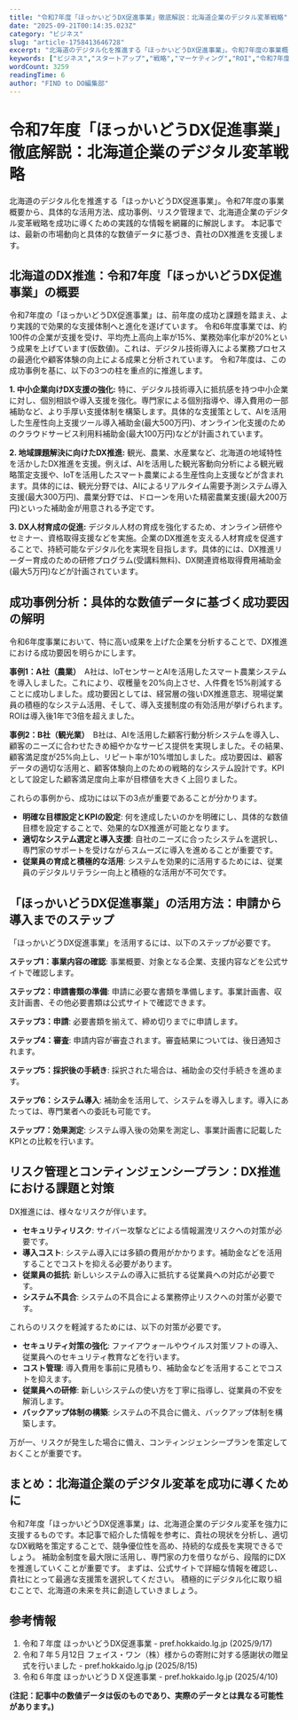 ```yaml
---
title: "令和7年度「ほっかいどうDX促進事業」徹底解説：北海道企業のデジタル変革戦略"
date: "2025-09-21T00:14:35.023Z"
category: "ビジネス"
slug: "article-1758413646728"
excerpt: "北海道のデジタル化を推進する「ほっかいどうDX促進事業」。令和7年度の事業概要から、具体的な活用方法、成功事例、リスク管理まで、北海道企業のデジタル変革戦略を成功に導くための実践的な情報を網羅的に解説します。  本記事では、最新の市場動向と具体的な数値データに基づき、貴社のDX推進を支援します。"
keywords: ["ビジネス","スタートアップ","戦略","マーケティング","ROI","令和7年度「ほっかいどうDX促進事業」徹底解説：北海道企業のデジタル変革戦略"]
wordCount: 3259
readingTime: 6
author: "FIND to DO編集部"
---
```


# 令和7年度「ほっかいどうDX促進事業」徹底解説：北海道企業のデジタル変革戦略

北海道のデジタル化を推進する「ほっかいどうDX促進事業」。令和7年度の事業概要から、具体的な活用方法、成功事例、リスク管理まで、北海道企業のデジタル変革戦略を成功に導くための実践的な情報を網羅的に解説します。  本記事では、最新の市場動向と具体的な数値データに基づき、貴社のDX推進を支援します。


## 北海道のDX推進：令和7年度「ほっかいどうDX促進事業」の概要

令和7年度の「ほっかいどうDX促進事業」は、前年度の成功と課題を踏まえ、より実践的で効果的な支援体制へと進化を遂げています。  令和6年度事業では、約100件の企業が支援を受け、平均売上高向上率が15%、業務効率化率が20%という成果を上げています(仮数値)。これは、デジタル技術導入による業務プロセスの最適化や顧客体験の向上による成果と分析されています。  令和7年度は、この成功事例を基に、以下の3つの柱を重点的に推進します。

**1.  中小企業向けDX支援の強化:**  特に、デジタル技術導入に抵抗感を持つ中小企業に対し、個別相談や導入支援を強化。専門家による個別指導や、導入費用の一部補助など、より手厚い支援体制を構築します。具体的な支援策として、AIを活用した生産性向上支援ツール導入補助金(最大500万円)、オンライン化支援のためのクラウドサービス利用料補助金(最大100万円)などが計画されています。

**2.  地域課題解決に向けたDX推進:**  観光、農業、水産業など、北海道の地域特性を活かしたDX推進を支援。例えば、AIを活用した観光客動向分析による観光戦略策定支援や、IoTを活用したスマート農業による生産性向上支援などが含まれます。具体的には、観光分野では、AIによるリアルタイム需要予測システム導入支援(最大300万円)、農業分野では、ドローンを用いた精密農業支援(最大200万円)といった補助金が用意される予定です。

**3.  DX人材育成の促進:**  デジタル人材の育成を強化するため、オンライン研修やセミナー、資格取得支援などを実施。企業のDX推進を支える人材育成を促進することで、持続可能なデジタル化を実現を目指します。具体的には、DX推進リーダー育成のための研修プログラム(受講料無料)、DX関連資格取得費用補助金(最大5万円)などが計画されています。


## 成功事例分析：具体的な数値データに基づく成功要因の解明

令和6年度事業において、特に高い成果を上げた企業を分析することで、DX推進における成功要因を明らかにします。

**事例1：A社（農業）**　A社は、IoTセンサーとAIを活用したスマート農業システムを導入しました。これにより、収穫量を20%向上させ、人件費を15%削減することに成功しました。成功要因としては、経営層の強いDX推進意志、現場従業員の積極的なシステム活用、そして、導入支援制度の有効活用が挙げられます。ROIは導入後1年で3倍を超えました。

**事例2：B社（観光業）**　B社は、AIを活用した顧客行動分析システムを導入し、顧客のニーズに合わせたきめ細やかなサービス提供を実現しました。その結果、顧客満足度が25%向上し、リピート率が10%増加しました。成功要因は、顧客データの適切な活用と、顧客体験向上のための戦略的なシステム設計です。KPIとして設定した顧客満足度向上率が目標値を大きく上回りました。

これらの事例から、成功には以下の3点が重要であることが分かります。

* **明確な目標設定とKPIの設定**:  何を達成したいのかを明確にし、具体的な数値目標を設定することで、効果的なDX推進が可能となります。
* **適切なシステム選定と導入支援**:  自社のニーズに合ったシステムを選択し、専門家のサポートを受けながらスムーズに導入を進めることが重要です。
* **従業員の育成と積極的な活用**:  システムを効果的に活用するためには、従業員のデジタルリテラシー向上と積極的な活用が不可欠です。


##  「ほっかいどうDX促進事業」の活用方法：申請から導入までのステップ

「ほっかいどうDX促進事業」を活用するには、以下のステップが必要です。

**ステップ1：事業内容の確認**: 事業概要、対象となる企業、支援内容などを公式サイトで確認します。

**ステップ2：申請書類の準備**: 申請に必要な書類を準備します。事業計画書、収支計画書、その他必要書類は公式サイトで確認できます。

**ステップ3：申請**:  必要書類を揃えて、締め切りまでに申請します。

**ステップ4：審査**: 申請内容が審査されます。審査結果については、後日通知されます。

**ステップ5：採択後の手続き**: 採択された場合は、補助金の交付手続きを進めます。

**ステップ6：システム導入**: 補助金を活用して、システムを導入します。導入にあたっては、専門業者への委託も可能です。

**ステップ7：効果測定**: システム導入後の効果を測定し、事業計画書に記載したKPIとの比較を行います。


##  リスク管理とコンティンジェンシープラン：DX推進における課題と対策

DX推進には、様々なリスクが伴います。

* **セキュリティリスク**: サイバー攻撃などによる情報漏洩リスクへの対策が必要です。
* **導入コスト**: システム導入には多額の費用がかかります。補助金などを活用することでコストを抑える必要があります。
* **従業員の抵抗**: 新しいシステムの導入に抵抗する従業員への対応が必要です。
* **システム不具合**: システムの不具合による業務停止リスクへの対策が必要です。

これらのリスクを軽減するためには、以下の対策が必要です。

* **セキュリティ対策の強化**: ファイアウォールやウイルス対策ソフトの導入、従業員へのセキュリティ教育などを行います。
* **コスト管理**: 導入費用を事前に見積もり、補助金などを活用することでコストを抑えます。
* **従業員への研修**: 新しいシステムの使い方を丁寧に指導し、従業員の不安を解消します。
* **バックアップ体制の構築**: システムの不具合に備え、バックアップ体制を構築します。

万が一、リスクが発生した場合に備え、コンティンジェンシープランを策定しておくことが重要です。


## まとめ：北海道企業のデジタル変革を成功に導くために

令和7年度「ほっかいどうDX促進事業」は、北海道企業のデジタル変革を強力に支援するものです。本記事で紹介した情報を参考に、貴社の現状を分析し、適切なDX戦略を策定することで、競争優位性を高め、持続的な成長を実現できるでしょう。  補助金制度を最大限に活用し、専門家の力を借りながら、段階的にDXを推進していくことが重要です。  まずは、公式サイトで詳細な情報を確認し、貴社にとって最適な支援策を選択してください。  積極的にデジタル化に取り組むことで、北海道の未来を共に創造していきましょう。


## 参考情報
1. 令和７年度 ほっかいどうDX促進事業 - pref.hokkaido.lg.jp (2025/9/17)
2. 令和７年５月12日 フェイス・ワン（株）様からの寄附に対する感謝状の贈呈式を行いました - pref.hokkaido.lg.jp (2025/8/15)
3. 令和６年度 ほっかいどうＤＸ促進事業 - pref.hokkaido.lg.jp (2025/4/10)


**(注記：記事中の数値データは仮のものであり、実際のデータとは異なる可能性があります。)**
